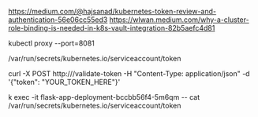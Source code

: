 https://medium.com/@hajsanad/kubernetes-token-review-and-authentication-56e06cc55ed3
https://wlwan.medium.com/why-a-cluster-role-binding-is-needed-in-k8s-vault-integration-82b5aefc4d81


kubectl proxy --port=8081

/var/run/secrets/kubernetes.io/serviceaccount/token

curl -X POST http://<service-ip>/validate-token -H "Content-Type: application/json" -d '{"token": "YOUR_TOKEN_HERE"}'

k exec -it flask-app-deployment-bccbb56f4-5m6qm -- cat /var/run/secrets/kubernetes.io/serviceaccount/token

